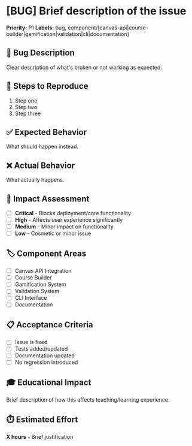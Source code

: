 # [BUG] Brief description of the issue

**Priority:** P1
**Labels:** bug, component/[canvas-api|course-builder|gamification|validation|cli|documentation]

## 🐛 Bug Description
Clear description of what's broken or not working as expected.

## 🔄 Steps to Reproduce
1. Step one
2. Step two  
3. Step three

## ✅ Expected Behavior
What should happen instead.

## ❌ Actual Behavior
What actually happens.

## 🎯 Impact Assessment
- [ ] **Critical** - Blocks deployment/core functionality
- [ ] **High** - Affects user experience significantly
- [ ] **Medium** - Minor impact on functionality
- [ ] **Low** - Cosmetic or minor issue

## 🏷️ Component Areas
- [ ] Canvas API Integration
- [ ] Course Builder
- [ ] Gamification System
- [ ] Validation System
- [ ] CLI Interface
- [ ] Documentation

## 📋 Acceptance Criteria
- [ ] Issue is fixed
- [ ] Tests added/updated
- [ ] Documentation updated
- [ ] No regression introduced

## 🎓 Educational Impact
Brief description of how this affects teaching/learning experience.

## ⏱️ Estimated Effort
**X hours** - Brief justification

